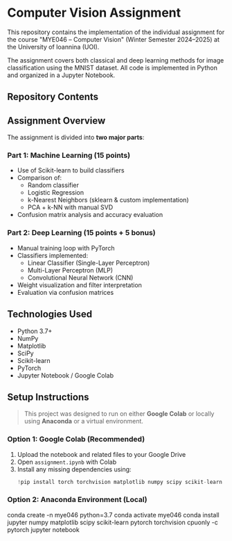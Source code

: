 # Computer Vision Assignment

This repository contains the implementation of the individual assignment for the course "ΜΥΕ046 – Computer Vision" (Winter Semester 2024–2025) at the University of Ioannina (UOI).

The assignment covers both classical and deep learning methods for image classification using the MNIST dataset. All code is implemented in Python and organized in a Jupyter Notebook.

## Repository Contents


## Assignment Overview

The assignment is divided into **two major parts**:

### Part 1: Machine Learning (15 points)

- Use of Scikit-learn to build classifiers
- Comparison of:
  - Random classifier
  - Logistic Regression
  - k-Nearest Neighbors (sklearn & custom implementation)
  - PCA + k-NN with manual SVD
- Confusion matrix analysis and accuracy evaluation

### Part 2: Deep Learning (15 points + 5 bonus)

- Manual training loop with PyTorch
- Classifiers implemented:
  - Linear Classifier (Single-Layer Perceptron)
  - Multi-Layer Perceptron (MLP)
  - Convolutional Neural Network (CNN)
- Weight visualization and filter interpretation
- Evaluation via confusion matrices

## Technologies Used

- Python 3.7+
- NumPy
- Matplotlib
- SciPy
- Scikit-learn
- PyTorch
- Jupyter Notebook / Google Colab

## Setup Instructions

> This project was designed to run on either **Google Colab** or locally using **Anaconda** or a virtual environment.

### Option 1: Google Colab (Recommended)

1. Upload the notebook and related files to your Google Drive
2. Open `assignment.ipynb` with Colab
3. Install any missing dependencies using:
   ```python
   !pip install torch torchvision matplotlib numpy scipy scikit-learn

### Option 2: Anaconda Environment (Local)
conda create -n mye046 python=3.7
conda activate mye046
conda install jupyter numpy matplotlib scipy scikit-learn pytorch torchvision cpuonly -c pytorch
jupyter notebook


